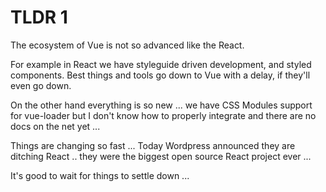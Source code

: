 # TLDR 1

The ecosystem of Vue is not so advanced like the React.

For example in React we have styleguide driven development, and styled components.
Best things and tools go down to Vue with a delay, if they'll even go down.

On the other hand everything is so new ... we have CSS Modules support for vue-loader but I don't know how to properly integrate and there are no docs on the net yet ...

Things are changing so fast ... Today Wordpress announced they are ditching React .. they were the biggest open source React project ever ...

It's good to wait for things to settle down ...
